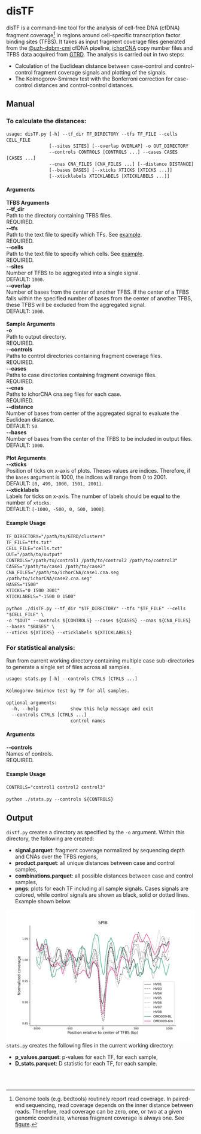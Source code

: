 # disTF
disTF is a command-line tool for the analysis of cell-free DNA (cfDNA) fragment coverage[^note] in regions around cell-specific transcription factor binding sites (TFBS). It takes as input fragment coverage files generated from the [@uzh-dqbm-cmi](https://github.com/uzh-dqbm-cmi) cfDNA pipeline, [ichorCNA](https://github.com/broadinstitute/ichorCNA) copy number files and TFBS data acquired from [GTRD](http://gtrd.biouml.org:8888/downloads/current/intervals/chip-seq/). 
The analysis is carried out in two steps:
- Calculation of the Euclidean distance between case-control and control-control fragment coverage signals and plotting of the signals. 
- The Kolmogorov-Smirnov test with the Bonferroni correction for case-control distances and control-control distances.
[^note]: Genome tools (e.g. bedtools) routinely report read coverage. In paired-end sequencing, read coverage depends on the inner distance between reads. Therefore, read coverage can be zero, one, or two at a given genomic coordinate, whereas fragment coverage is always one. See [figure](read_vs_frag.png).
## Manual
### To calculate the distances:
~~~text
usage: disTF.py [-h] --tf_dir TF_DIRECTORY --tfs TF_FILE --cells CELL_FILE
                [--sites SITES] [--overlap OVERLAP] -o OUT_DIRECTORY
                --controls CONTROLS [CONTROLS ...] --cases CASES [CASES ...]
                --cnas CNA_FILES [CNA_FILES ...] [--distance DISTANCE]
                [--bases BASES] [--xticks XTICKS [XTICKS ...]]
                [--xticklabels XTICKLABELS [XTICKLABELS ...]]
~~~

#### Arguments
**TFBS Arguments**<br />
**--tf_dir**<br />
Path to the directory containing TFBS files.<br /> 
REQUIRED.<br />
**--tfs**<br />
Path to the text file to specify which TFs. See [example](TFBS/heme_tfs.txt).<br />
REQUIRED.<br />
**--cells**<br />
Path to the text file to specify which cells. See [example](TFBS/heme_cells.txt).<br /> 
REQUIRED.<br />
**--sites**<br />
Number of TFBS to be aggregated into a single signal.<br /> 
DEFAULT: `1000`.<br />
**--overlap**<br />
Number of bases from the center of another TFBS. If the center of a TFBS falls within the specified number of bases from the center of another TFBS, these TFBS will be excluded from the aggregated signal.<br />
DEFAULT: `1000`.<br />
<br />
**Sample Arguments**<br />
**-o**<br />
Path to output directory.<br />
REQUIRED.<br />
**--controls**<br />
Paths to control directories containing fragment coverage files.<br />
REQUIRED.<br />
**--cases**<br />
Paths to case directories containing fragment coverage files.<br />
REQUIRED.<br />
**--cnas**<br />
Paths to ichorCNA cna.seg files for each case.<br />
REQUIRED.<br />
**--distance**<br />
Number of bases from center of the aggregated signal to evaluate the Euclidean distance.<br />
DEFAULT: `50`.<br />
**--bases**<br />
Number of bases from the center of the TFBS to be included in output files.<br />
DEFAULT: `1000`.<br />
<br />
**Plot Arguments**<br />
**--xticks**<br />
Position of ticks on x-axis of plots. Theses values are indices. Therefore, if the `bases` argument is 1000, the indices will range from 0 to 2001.<br />DEFAULT: `[0, 499, 1000, 1501, 2001]`.<br />
**--xticklabels**<br /> 
Labels for ticks on x-axis. The number of labels should be equal to the number of `xticks`.<br />
DEFAULT: `[-1000, -500, 0, 500, 1000]`.

#### Example Usage
~~~text
TF_DIRECTORY="/path/to/GTRD/clusters"
TF_FILE="tfs.txt"
CELL_FILE="cells.txt"
OUT="/path/to/output"
CONTROLS="/path/to/control1 /path/to/control2 /path/to/control3"
CASES="/path/to/case1 /path/to/case2"
CNA_FILES="/path/to/ichorCNA/case1.cna.seg /path/to/ichorCNA/case2.cna.seg"
BASES="1500"
XTICKS="0 1500 3001"
XTICKLABELS="-1500 0 1500"

python ./disTF.py --tf_dir "$TF_DIRECTORY" --tfs "$TF_FILE" --cells "$CELL_FILE" \
-o "$OUT" --controls ${CONTROLS} --cases ${CASES} --cnas ${CNA_FILES} --bases "$BASES" \
--xticks ${XTICKS} --xticklabels ${XTICKLABELS} 
~~~

### For statistical analysis:
Run from current working directory containing multiple case sub-directories to generate a single set of files across all samples.<br />
~~~text
usage: stats.py [-h] --controls CTRLS [CTRLS ...]

Kolmogorov-Smirnov test by TF for all samples.

optional arguments:
  -h, --help            show this help message and exit
  --controls CTRLS [CTRLS ...]
                        control names
~~~ 

#### Arguments
**--controls**<br />
Names of controls.<br /> 
REQUIRED.<br />

#### Example Usage
~~~text
CONTROLS="control1 control2 control3"

python ./stats.py --controls ${CONTROLS}
~~~

## Output
`distf.py` creates a directory as specified by the `-o` argument. Within this directory, the following are created:<br />
- **signal.parquet**: fragment coverage normalized by sequencing depth and CNAs over the TFBS regions,<br />
- **product.parquet**: all unique distances between case and control samples,<br />
- **combinations.parquet**: all possible distances between case and control samples,<br />
- **pngs**: plots for each TF including all sample signals. Cases signals are colored, while control signals are shown as black, solid or dotted lines. Example shown below.<br />
<p align="left">
<img align="left" src="output_ex.png" width="600">
</p>
<br />
<br />
<br />
<br />
<br />
<br />
<br />
<br />
<br />
<br />
<br />
<br />
<br />
<br />
<br />
<br />
<br />
<br />

`stats.py` creates the following files in the current working directory:<br />

- **p_values.parquet**: p-values for each TF, for each sample,<br />
- **D_stats.parquet**: D statistic for each TF, for each sample.<br />
<br />
<br />
